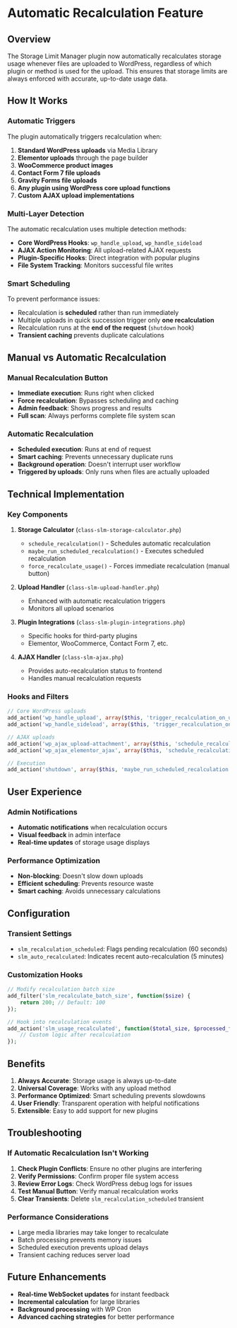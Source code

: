 # Automatic Recalculation Feature

## Overview

The Storage Limit Manager plugin now automatically recalculates storage usage whenever files are uploaded to WordPress, regardless of which plugin or method is used for the upload. This ensures that storage limits are always enforced with accurate, up-to-date usage data.

## How It Works

### Automatic Triggers

The plugin automatically triggers recalculation when:

1. **Standard WordPress uploads** via Media Library
2. **Elementor uploads** through the page builder
3. **WooCommerce product images**
4. **Contact Form 7 file uploads**
5. **Gravity Forms file uploads**
6. **Any plugin using WordPress core upload functions**
7. **Custom AJAX upload implementations**

### Multi-Layer Detection

The automatic recalculation uses multiple detection methods:

- **Core WordPress Hooks**: `wp_handle_upload`, `wp_handle_sideload`
- **AJAX Action Monitoring**: All upload-related AJAX requests
- **Plugin-Specific Hooks**: Direct integration with popular plugins
- **File System Tracking**: Monitors successful file writes

### Smart Scheduling

To prevent performance issues:

- Recalculation is **scheduled** rather than run immediately
- Multiple uploads in quick succession trigger only **one recalculation**
- Recalculation runs at the **end of the request** (`shutdown` hook)
- **Transient caching** prevents duplicate calculations

## Manual vs Automatic Recalculation

### Manual Recalculation Button
- **Immediate execution**: Runs right when clicked
- **Force recalculation**: Bypasses scheduling and caching
- **Admin feedback**: Shows progress and results
- **Full scan**: Always performs complete file system scan

### Automatic Recalculation
- **Scheduled execution**: Runs at end of request
- **Smart caching**: Prevents unnecessary duplicate runs
- **Background operation**: Doesn't interrupt user workflow
- **Triggered by uploads**: Only runs when files are actually uploaded

## Technical Implementation

### Key Components

1. **Storage Calculator** (`class-slm-storage-calculator.php`)
   - `schedule_recalculation()` - Schedules automatic recalculation
   - `maybe_run_scheduled_recalculation()` - Executes scheduled recalculation
   - `force_recalculate_usage()` - Forces immediate recalculation (manual button)

2. **Upload Handler** (`class-slm-upload-handler.php`)
   - Enhanced with automatic recalculation triggers
   - Monitors all upload scenarios

3. **Plugin Integrations** (`class-slm-plugin-integrations.php`)
   - Specific hooks for third-party plugins
   - Elementor, WooCommerce, Contact Form 7, etc.

4. **AJAX Handler** (`class-slm-ajax.php`)
   - Provides auto-recalculation status to frontend
   - Handles manual recalculation requests

### Hooks and Filters

```php
// Core WordPress uploads
add_action('wp_handle_upload', array($this, 'trigger_recalculation_on_upload'), 10, 2);
add_action('wp_handle_sideload', array($this, 'trigger_recalculation_on_upload'), 10, 2);

// AJAX uploads
add_action('wp_ajax_upload-attachment', array($this, 'schedule_recalculation'), 999);
add_action('wp_ajax_elementor_ajax', array($this, 'schedule_recalculation_for_elementor'), 999);

// Execution
add_action('shutdown', array($this, 'maybe_run_scheduled_recalculation'));
```

## User Experience

### Admin Notifications
- **Automatic notifications** when recalculation occurs
- **Visual feedback** in admin interface
- **Real-time updates** of storage usage displays

### Performance Optimization
- **Non-blocking**: Doesn't slow down uploads
- **Efficient scheduling**: Prevents resource waste
- **Smart caching**: Avoids unnecessary calculations

## Configuration

### Transient Settings
- `slm_recalculation_scheduled`: Flags pending recalculation (60 seconds)
- `slm_auto_recalculated`: Indicates recent auto-recalculation (5 minutes)

### Customization Hooks
```php
// Modify recalculation batch size
add_filter('slm_recalculate_batch_size', function($size) {
    return 200; // Default: 100
});

// Hook into recalculation events
add_action('slm_usage_recalculated', function($total_size, $processed_files, $missing_files) {
    // Custom logic after recalculation
});
```

## Benefits

1. **Always Accurate**: Storage usage is always up-to-date
2. **Universal Coverage**: Works with any upload method
3. **Performance Optimized**: Smart scheduling prevents slowdowns
4. **User Friendly**: Transparent operation with helpful notifications
5. **Extensible**: Easy to add support for new plugins

## Troubleshooting

### If Automatic Recalculation Isn't Working

1. **Check Plugin Conflicts**: Ensure no other plugins are interfering
2. **Verify Permissions**: Confirm proper file system access
3. **Review Error Logs**: Check WordPress debug logs for issues
4. **Test Manual Button**: Verify manual recalculation works
5. **Clear Transients**: Delete `slm_recalculation_scheduled` transient

### Performance Considerations

- Large media libraries may take longer to recalculate
- Batch processing prevents memory issues
- Scheduled execution prevents upload delays
- Transient caching reduces server load

## Future Enhancements

- **Real-time WebSocket updates** for instant feedback
- **Incremental calculation** for large libraries
- **Background processing** with WP Cron
- **Advanced caching strategies** for better performance
